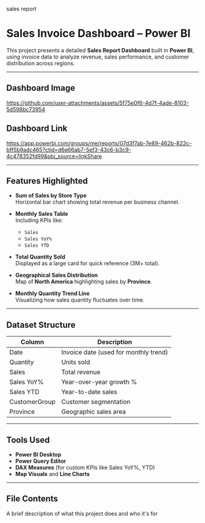 
sales report
#  Sales Invoice Dashboard – Power BI

This project presents a detailed **Sales Report Dashboard** built in **Power BI**, using invoice data to analyze revenue, sales performance, and customer distribution across regions.

---
## Dashboard Image
https://github.com/user-attachments/assets/5f75e0f6-4d7f-4ade-8103-5d598bc73954 

##  Dashboard Link

https://app.powerbi.com/groups/me/reports/07d3f7ab-7e89-462b-822c-bff5b9adc465?ctid=d6e66ab7-5ef3-43c6-b3c9-4c478352fd99&pbi_source=linkShare

---

##  Features Highlighted

- **Sum of Sales by Store Type**  
  Horizontal bar chart showing total revenue per business channel.

- **Monthly Sales Table**  
  Including KPIs like:
  - `Sales`
  - `Sales YoY%`
  - `Sales YTD`

- **Total Quantity Sold**  
  Displayed as a large card for quick reference (3M+ total).

- **Geographical Sales Distribution**  
  Map of **North America** highlighting sales by **Province**.

- **Monthly Quantity Trend Line**  
  Visualizing how sales quantity fluctuates over time.

---

##  Dataset Structure

| Column          | Description                           |
|------------------|----------------------------------------|
| Date             | Invoice date (used for monthly trend) |
| Quantity         | Units sold                            |
| Sales            | Total revenue                         |
| Sales YoY%       | Year-over-year growth %               |
| Sales YTD        | Year-to-date sales                    |
| CustomerGroup    | Customer segmentation                 |
| Province         | Geographic sales area                 |

---

##  Tools Used

- **Power BI Desktop**
- **Power Query Editor**
- **DAX Measures** (for custom KPIs like Sales YoY%, YTD)
- **Map Visuals** and **Line Charts**

---

##  File Contents


A brief description of what this project does and who it's for

